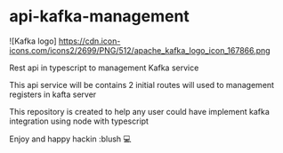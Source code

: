 # api-kafka-management

![Kafka logo] https://cdn.icon-icons.com/icons2/2699/PNG/512/apache_kafka_logo_icon_167866.png

Rest api in typescript to management Kafka service

This api service will be contains 2 initial routes will used to management registers in kafta server

This repository is created to help any user could have implement kafka integration using node with typescript

Enjoy and happy hackin :blush 💻